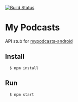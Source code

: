 [![Build
Status](https://snap-ci.com/alabeduarte/mypodcasts-api-stub/branch/master/build_image)](https://snap-ci.com/alabeduarte/mypodcasts-api-stub/branch/master)

# My Podcasts

API stub for [mypodcasts-android](https://github.com/alabeduarte/mypodcasts-android)

## Install

```
  $ npm install
```

## Run

```
  $ npm start
```
